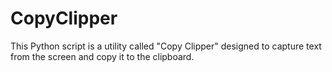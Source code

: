 # CopyClipper
This Python script is a utility called "Copy Clipper" designed to capture text from the screen and copy it to the clipboard.

